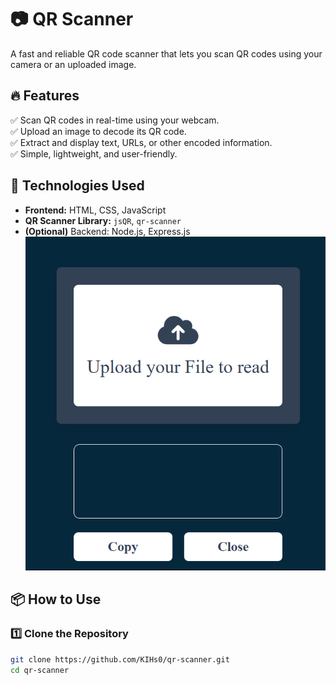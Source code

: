 # 📷 QR Scanner

A fast and reliable QR code scanner that lets you scan QR codes using your camera or an uploaded image.

## 🔥 Features
✅ Scan QR codes in real-time using your webcam.  
✅ Upload an image to decode its QR code.  
✅ Extract and display text, URLs, or other encoded information.  
✅ Simple, lightweight, and user-friendly.  

## 🚀 Technologies Used
- **Frontend:** HTML, CSS, JavaScript  
- **QR Scanner Library:** `jsQR`, `qr-scanner`  
- **(Optional)** Backend: Node.js, Express.js  
![Alt Text](image.png)

 
## 📦 How to Use

### 1️⃣ Clone the Repository  
```sh
git clone https://github.com/KIHs0/qr-scanner.git
cd qr-scanner






